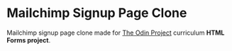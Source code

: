 # Mailchimp Signup Page Clone

Mailchimp signup page clone made for [The Odin Project](https://www.theodinproject.com/) curriculum **HTML Forms project**.

